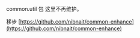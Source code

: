 common.util 包 这里不再维护。

移步 [https://github.com/nibnait/common-enhance](https://github.com/nibnait/common-enhance)

